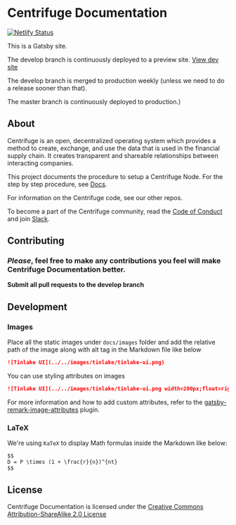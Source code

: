# Centrifuge Documentation

[![Netlify Status](https://api.netlify.com/api/v1/badges/a7118d58-bd34-4f3d-97bd-00b8dc1ad2bd/deploy-status)](https://app.netlify.com/sites/centrifuge-documentation/deploys)

This is a Gatsby site.

The develop branch is continuously deployed to a preview site. [View dev site](http://develop.developer.centrifuge.io/)

The develop branch is merged to production weekly (unless we need to do a release sooner than that).

The master branch is continuously deployed to production.)

## About

Centrifuge is an open, decentralized operating system which provides a method to create, exchange, and use the data that is used in the financial supply chain. It creates transparent and shareable relationships between interacting companies.

This project documents the procedure to setup a Centrifuge Node. For the step by step procedure, see [Docs](https://developer.centrifuge.io/).

For information on the Centrifuge code, see our other repos.

To become a part of the Centrifuge community, read the [Code of Conduct](https://developer.centrifuge.io/cent-node/further-reading/contributing/) and join [Slack](https://centrifuge.io/slack/).

## Contributing

### _Please_, feel free to make any contributions you feel will make Centrifuge Documentation better.

**Submit all pull requests to the develop branch**

## Development

### Images

Place all the static images under `docs/images` folder and
add the relative path of the image along with alt tag in the Markdown file like below

```md
![Tinlake UI](../../images/tinlake/tinlake-ui.png)
```

You can use styling attributes on images

```md
![Tinlake UI](../../images/tinlake/tinlake-ui.png width=200px;float=right)
```

For more information and how to add custom attributes, refer to the [gatsby-remark-image-attributes](https://github.com/rbeer/gatsby-remark-image-attributes) plugin.

### LaTeX

We're using `KaTeX` to display Math formulas inside the Markdown like below:

```
$$
D = P \times (1 + \frac{r}{n})^{nt}
$$
```

## License
Centrifuge Documentation is licensed under the [Creative Commons Attribution-ShareAlike 2.0 License](https://creativecommons.org/licenses/by-sa/2.0/deed.en_GB)
